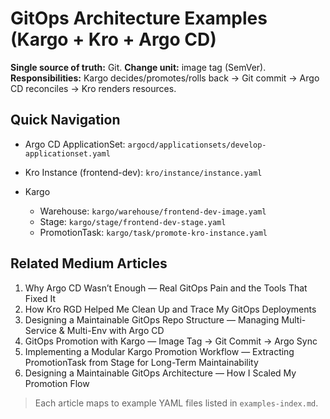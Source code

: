 # GitOps Architecture Examples (Kargo + Kro + Argo CD)

**Single source of truth:** Git. **Change unit:** image tag (SemVer).
**Responsibilities:** Kargo decides/promotes/rolls back → Git commit → Argo CD reconciles → Kro renders resources.

## Quick Navigation

* Argo CD ApplicationSet: `argocd/applicationsets/develop-applicationset.yaml`
* Kro Instance (frontend-dev): `kro/instance/instance.yaml`
* Kargo

  * Warehouse: `kargo/warehouse/frontend-dev-image.yaml`
  * Stage: `kargo/stage/frontend-dev-stage.yaml`
  * PromotionTask: `kargo/task/promote-kro-instance.yaml`

## Related Medium Articles

1. Why Argo CD Wasn’t Enough — Real GitOps Pain and the Tools That Fixed It
2. How Kro RGD Helped Me Clean Up and Trace My GitOps Deployments
3. Designing a Maintainable GitOps Repo Structure — Managing Multi-Service & Multi-Env with Argo CD
4. GitOps Promotion with Kargo — Image Tag → Git Commit → Argo Sync
5. Implementing a Modular Kargo Promotion Workflow — Extracting PromotionTask from Stage for Long-Term Maintainability
6. Designing a Maintainable GitOps Architecture — How I Scaled My Promotion Flow

> Each article maps to example YAML files listed in `examples-index.md`.
